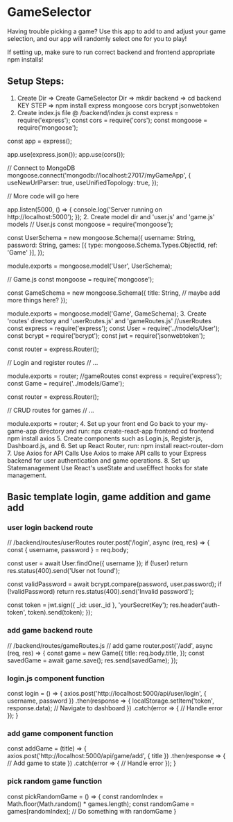# GameSelector

Having trouble picking a game? Use this app to add to and adjust your game selection, and our app will randomly select one for you to play!


If setting up, make sure to run correct backend and frontend appropriate npm installs!

## Setup Steps:

1. Create Dir
=> Create GameSelector Dir
=> mkdir backend
=> cd backend
KEY STEP => npm install express mongoose cors bcrypt jsonwebtoken
2. Create index.js file @ /backend/index.js
const express = require('express');
const cors = require('cors');
const mongoose = require('mongoose');

const app = express();

app.use(express.json());
app.use(cors());

// Connect to MongoDB
mongoose.connect('mongodb://localhost:27017/myGameApp', {
  useNewUrlParser: true,
  useUnifiedTopology: true,
});

// More code will go here

app.listen(5000, () => {
  console.log('Server running on http://localhost:5000');
});
2. Create model dir and 'user.js' and 'game.js' models
// User.js
const mongoose = require('mongoose');

const UserSchema = new mongoose.Schema({
  username: String,
  password: String,
  games: [{ type: mongoose.Schema.Types.ObjectId, ref: 'Game' }],
});

module.exports = mongoose.model('User', UserSchema);

// Game.js
const mongoose = require('mongoose');

const GameSchema = new mongoose.Schema({
  title: String,
  // maybe add more things here?
});

module.exports = mongoose.model('Game', GameSchema);
3. Create 'routes' directory and 'userRoutes.js' and 'gameRoutes.js'
//userRoutes
const express = require('express');
const User = require('../models/User');
const bcrypt = require('bcrypt');
const jwt = require('jsonwebtoken');

const router = express.Router();

// Login and register routes
// ...

module.exports = router;
//gameRoutes
const express = require('express');
const Game = require('../models/Game');

const router = express.Router();

// CRUD routes for games
// ...

module.exports = router;
4. Set up your front end
Go back to your my-game-app directory and run:
npx create-react-app frontend
cd frontend
npm install axios
5. Create components such as Login.js, Register.js, Dashboard.js, and
6. Set up React Router, run:
npm install react-router-dom
7. Use Axios for API Calls
Use Axios to make API calls to your Express backend for user authentication and game operations.
8. Set up Statemanagement Use React's useState and useEffect hooks for state management.


## Basic template login, game addition and game add

### user login backend route

// /backend/routes/userRoutes
router.post('/login', async (req, res) => {
  const { username, password } = req.body;

  const user = await User.findOne({ username });
  if (!user) return res.status(400).send('User not found');

  const validPassword = await bcrypt.compare(password, user.password);
  if (!validPassword) return res.status(400).send('Invalid password');

  const token = jwt.sign({ _id: user._id }, 'yourSecretKey');
  res.header('auth-token', token).send(token);
});

### add game backend route

// /backend/routes/gameRoutes.js
// add game
router.post('/add', async (req, res) => {
  const game = new Game({
    title: req.body.title,
  });
  const savedGame = await game.save();
  res.send(savedGame);
});

### login.js component function

const login = () => {
  axios.post('http://localhost:5000/api/user/login', { username, password })
    .then(response => {
      localStorage.setItem('token', response.data);
      // Navigate to dashboard
    })
    .catch(error => {
      // Handle error
    });
}

### add game component function

const addGame = (title) => {
  axios.post('http://localhost:5000/api/game/add', { title })
    .then(response => {
      // Add game to state
    })
    .catch(error => {
      // Handle error
    });
}

### pick random game function

const pickRandomGame = () => {
  const randomIndex = Math.floor(Math.random() * games.length);
  const randomGame = games[randomIndex];
  // Do something with randomGame
}
